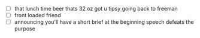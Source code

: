 - [ ] that lunch time beer thats 32 oz got u tipsy going back to freeman 
- [ ] front loaded friend 
- [ ]  announcing you'll have a short brief at the beginning speech defeats the purpose 
